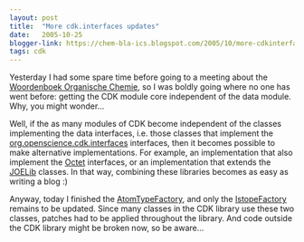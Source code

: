 ```yaml
---
layout: post
title:  "More cdk.interfaces updates"
date:   2005-10-25
blogger-link: https://chem-bla-ics.blogspot.com/2005/10/more-cdkinterfaces-updates.html
tags: cdk
---
```


Yesterday I had some spare time before going to a meeting about the [Woordenboek Organische Chemie](http://www.woc.science.ru.nl/),
so I was boldly going where no one has went before: getting the CDK module core independent of the data module. Why, you might wonder...

Well, if the as many modules of CDK become independent of the classes implementing the data interfaces, i.e. those classes that
implement the [org.openscience.cdk.interfaces](http://cdk.sourceforge.net/api/org/openscience/cdk/interfaces/package-frame.html)
interfaces, then it becomes possible to make alternative implementations. For example, an implementation that also implement the
[Octet](http://octetsource.net/) interfaces, or an implementation that extends the [JOELib](http://joelib.sf.net/) classes. In that
way, combining these libraries becomes as easy as writing a blog :)

Anyway, today I finished the [AtomTypeFactory](http://cdk.sourceforge.net/api/org/openscience/cdk/config/AtomTypeFactory.html), and
only the [IstopeFactory](http://cdk.sourceforge.net/api/org/openscience/cdk/config/IsotopeFactory.html) remains to be updated.
Since many classes in the CDK library use these two classes, patches had to be applied throughout the library. And code outside the
CDK library might be broken now, so be aware...
